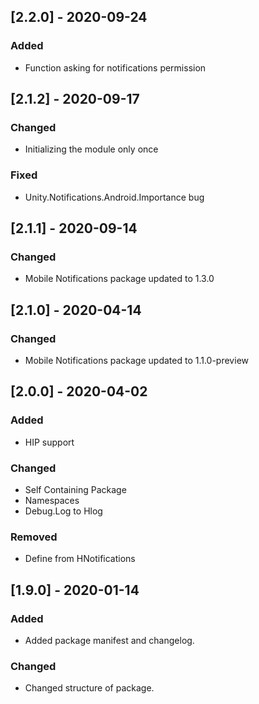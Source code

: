 ## [2.2.0] - 2020-09-24
### Added
- Function asking for notifications permission


## [2.1.2] - 2020-09-17
### Changed
- Initializing the module only once

### Fixed
- Unity.Notifications.Android.Importance bug

## [2.1.1] - 2020-09-14
### Changed
- Mobile Notifications package updated to 1.3.0

## [2.1.0] - 2020-04-14
### Changed
- Mobile Notifications package updated to 1.1.0-preview

## [2.0.0] - 2020-04-02
### Added
- HIP support

### Changed
- Self Containing Package
- Namespaces
- Debug.Log to Hlog

### Removed
- Define from HNotifications

## [1.9.0] - 2020-01-14
### Added
- Added package manifest and changelog.

### Changed
- Changed structure of package.
